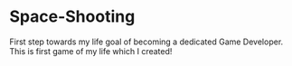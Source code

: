 # Space-Shooting
First step towards my life goal of becoming a dedicated Game Developer. This is first game of my life which I created!
